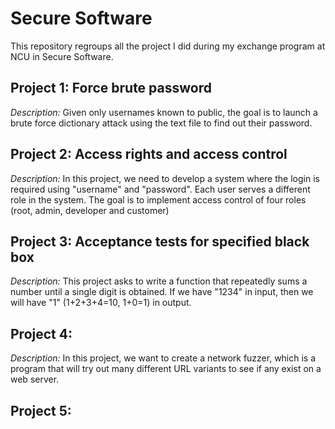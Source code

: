 # Secure Software
This repository regroups all the project I did during my exchange program at NCU in Secure Software.

## Project 1: Force brute password
*Description:* Given only usernames known to public, the goal is to launch a brute force dictionary attack using the text file to find out their password.

## Project 2: Access rights and access control
*Description:* In this project, we need to develop a system where the login is required using "username" and "password". Each user serves a different role in the system. The goal is to implement access control of four roles (root, admin, developer and customer)

## Project 3: Acceptance tests for specified black box
*Description:* This project asks to write a function that repeatedly sums a number until a single digit is obtained. If we have "1234" in input, then we will have "1" (1+2+3+4=10, 1+0=1) in output.

## Project 4:
*Description:* In this project, we want to create a network fuzzer, which is a program that will try out many different URL variants to see if any exist on a web server. 

## Project 5:
